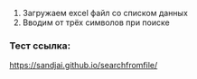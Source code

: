 1. Загружаем excel файл со списком данных
2. Вводим от трёх символов при поиске

### Тест ссылка:

https://sandjai.github.io/searchfromfile/
